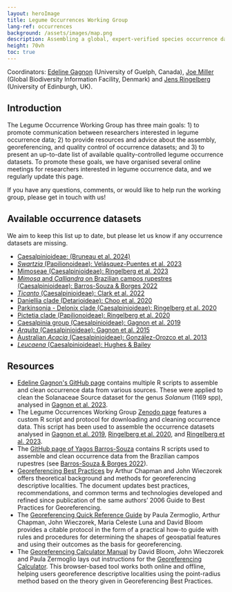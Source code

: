 ```yaml
---
layout: heroImage
title: Legume Occurrences Working Group
lang-ref: occurrences
background: /assets/images/map.png
description: Assembling a global, expert-verified species occurrence dataset for family Leguminosae
height: 70vh
toc: true
---
```


Coordinators: [Edeline Gagnon](mailto:edeline.gagnon@uoguelph.ca) (University of Guelph, Canada), [Joe Miller](mailto:jmiller@gbif.org) (Global Biodiversity Information Facility, Denmark) and [Jens Ringelberg](mailto:jens.ringelberg@gmail.com) (University of Edinburgh, UK).

## Introduction

The Legume Occurrence Working Group has three main goals: 1) to promote communication between researchers interested in legume occurrence data; 2) to provide resources and advice about the assembly, georeferencing, and quality control of occurrence datasets; and 3) to present an up-to-date list of available quality-controlled legume occurrence datasets. To promote these goals, we have organised several online meetings for researchers interested in legume occurrence data, and we regularly update this page.

If you have any questions, comments, or would like to help run the working group, please get in touch with us!

## Available occurrence datasets

We aim to keep this list up to date, but please let us know if any occurrence datasets are missing.

- [Caesalpinioideae: (Bruneau et al. 2024)](https://doi.org/10.3897/phytokeys.240.101716)
-	[*Swartzia* (Papilionoideae): Velásquez-Puentes et al. 2023](https://doi.org/10.1111/geb.13730)
-	[Mimoseae (Caesalpinioideae): Ringelberg et al. 2023](https://doi.org/10.1126/sciadv.ade4954)
-	[*Mimosa* and *Calliandra* on Brazilian campos rupestres (Caesalpinioideae): Barros-Souza & Borges 2022](https://doi.org/10.1111/jbi.14527)
-	[*Ticanto* (Caesalpinioideae): Clark et al. 2022](https://doi.org/10.3897/phytokeys.205.82300)
-	[Daniellia clade (Detarioideae): Choo et al. 2020](https://doi.org/10.1016/j.ympev.2020.106752)
-	[Parkinsonia - Delonix clade (Caesalpinioideae): Ringelberg et al. 2020](https://doi.org/10.1111/geb.13089)
-	[Pictetia clade (Papilionoideae): Ringelberg et al. 2020](https://doi.org/10.1111/geb.13089)
-	[Caesalpinia group (Caesalpinioideae): Gagnon et al. 2019](https://doi.org/10.1111/nph.15633)
-	[*Arquita* (Caesalpinioideae): Gagnon et al. 2015](https://doi.org/10.12705/643.6)
-	[Australian *Acacia* (Caesalpinioideae): González-Orozco et al. 2013](https://doi.org/10.1111/jbi.12153)
-	[*Leucaena* (Caesalpinioideae): Hughes & Bailey](https://herbaria.plants.ox.ac.uk/bol/leucaena)



## Resources

*	[Edeline Gagnon's GitHub page](https://github.com/edgagnon/Geophytes_Solanum-/tree/main/00_Data/02_Occurrence_Data) contains multiple R scripts to assemble and clean occurrence data from various sources. These were applied to clean the Solanaceae Source dataset for the genus *Solanum* (1169 spp), analysed in [Gagnon et al. 2023](https://doi.org/10.3389/fgene.2023.1231413).
*	The Legume Occurrences Working Group [Zenodo page](https://zenodo.org/records/10513140) features a custom R script and protocol for downloading and cleaning occurrence data. This script has been used to assemble the occurrence datasets analysed in [Gagnon et al. 2019](https://doi.org/10.1111/nph.15633), [Ringelberg et al. 2020](https://doi.org/10.1111/geb.13089), and [Ringelberg et al. 2023](https://doi.org/10.1126/sciadv.ade4954).
*	The [GitHub page of Yagos Barros-Souza](https://github.com/souzayagob/no_one-size-fits-all/tree/v1.0.0) contains R scripts used to assemble and clean occurrence data from the Brazilian campos rupestres (see [Barros-Souza & Borges 2022](https://doi.org/10.1111/jbi.14527)).
*	[Georeferencing Best Practices](https://docs.gbif.org/georeferencing-best-practices/1.0/en/) by Arthur Chapman and John Wieczorek offers theoretical background and methods for georeferencing descriptive localities. The document updates best practices, recommendations, and common terms and technologies developed and refined since publication of the same authors’ 2006 Guide to Best Practices for Georeferencing.
*	The [Georeferencing Quick Reference Guide](https://docs.gbif.org/georeferencing-quick-reference-guide/1.0/en/) by Paula Zermoglio, Arthur Chapman, John Wieczorek, Maria Celeste Luna and David Bloom provides a citable protocol in the form of a practical how-to guide with rules and procedures for determining the shapes of geospatial features and using their outcomes as the basis for georeferencing.
*	The [Georeferencing Calculator Manual](https://docs.gbif.org/georeferencing-calculator-manual/1.0/en/) by David Bloom, John Wieczorek and Paula Zermoglio lays out instructions for the [Georeferencing Calculator](http://georeferencing.org/georefcalculator/gc.html). This browser-based tool works both online and offline, helping users georeference descriptive localities using the point-radius method based on the theory given in Georeferencing Best Practices.


